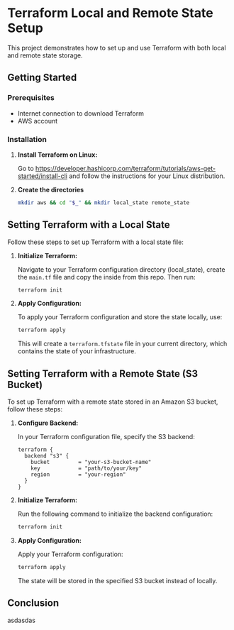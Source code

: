 # Terraform Local and Remote State Setup

This project demonstrates how to set up and use Terraform with both local and remote state storage.

## Getting Started

### Prerequisites

- Internet connection to download Terraform
- AWS account

### Installation

1. **Install Terraform on Linux:**

   Go to https://developer.hashicorp.com/terraform/tutorials/aws-get-started/install-cli and follow the instructions for your Linux distribution.

2. **Create the directories**

   ```bash
   mkdir aws && cd "$_" && mkdir local_state remote_state

## Setting Terraform with a Local State

Follow these steps to set up Terraform with a local state file:

1. **Initialize Terraform:**

   Navigate to your Terraform configuration directory (local_state), create the `main.tf` file and copy the inside from this repo. Then run:
   ```bash
   terraform init
   ```

2. **Apply Configuration:**

   To apply your Terraform configuration and store the state locally, use:
   ```bash
   terraform apply
   ```

   This will create a `terraform.tfstate` file in your current directory, which contains the state of your infrastructure.



## Setting Terraform with a Remote State (S3 Bucket)

To set up Terraform with a remote state stored in an Amazon S3 bucket, follow these steps:

1. **Configure Backend:**

   In your Terraform configuration file, specify the S3 backend:
   ```hcl
   terraform {
     backend "s3" {
       bucket         = "your-s3-bucket-name"
       key            = "path/to/your/key"
       region         = "your-region"
     }
   }
   ```

2. **Initialize Terraform:**

   Run the following command to initialize the backend configuration:
   ```bash
   terraform init
   ```

3. **Apply Configuration:**

   Apply your Terraform configuration:
   ```bash
   terraform apply
   ```

   The state will be stored in the specified S3 bucket instead of locally.

## Conclusion

asdasdas
